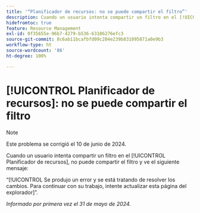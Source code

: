```yaml
---
title: '“Planificador de recursos: no se puede compartir el filtro”'
description: Cuando un usuario intenta compartir un filtro en el [!UICONTROL Planificador de recursos], no puede compartir el filtro y ve un mensaje de error.
hidefromtoc: true
feature: Resource Management
exl-id: 0f35655e-96b7-4279-b536-63106276efc3
source-git-commit: 8c6ab11bcafbfd09c204e239b831095871a0e9b3
workflow-type: ht
source-wordcount: '86'
ht-degree: 100%

---
```


# [!UICONTROL Planificador de recursos]: no se puede compartir el filtro

>[!NOTE]
>
>Este problema se corrigió el 10 de junio de 2024.

Cuando un usuario intenta compartir un filtro en el [!UICONTROL Planificador de recursos], no puede compartir el filtro y ve el siguiente mensaje:

“[!UICONTROL Se produjo un error y se está tratando de resolver los cambios. Para continuar con su trabajo, intente actualizar esta página del explorador]”.

_Informado por primera vez el 31 de mayo de 2024._
